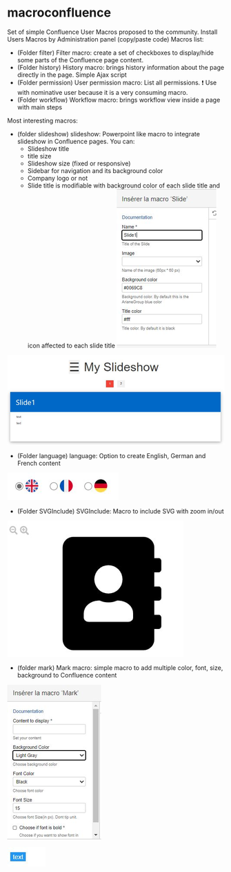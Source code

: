 # macroconfluence
Set of simple Confluence User Macros proposed to the community.
Install Users Macros by Administration panel (copy/paste code)
Macros list:
- (Folder filter) Filter macro: create a set of checkboxes to display/hide some parts of the Confluence page content.
- (Folder history) History macro: brings history information about the page directly in the page. Simple Ajax script
- (Folder permission) User permission macro: List all permissions. :heavy_exclamation_mark: Use with nominative user because it is a very consuming macro.
- (Folder workflow) Workflow macro: brings workflow view inside a page with main steps


Most interesting macros:
- (folder slideshow) slideshow: Powerpoint like macro to integrate slideshow in Confluence pages. You can: 
  - Slideshow title
  - title size
  - Slideshow size (fixed or responsive)
  - Sidebar for navigation and its background color
  - Company logo or not
  - Slide title is modifiable with background color of each slide title and icon affected to each slide title
![Edit slide](https://github.com/charlesvissol/macroconfluence/blob/master/macroconfluence/slidesshow1.jpg)

![Slideshow look & feel example](https://github.com/charlesvissol/macroconfluence/blob/master/macroconfluence/slidesshow2.jpg)

- (Folder language) language: Option to create English, German and French content

![Mark Form](https://github.com/charlesvissol/macroconfluence/blob/master/macroconfluence/language.jpg)


- (Folder SVGInclude) SVGInclude: Macro to include SVG with zoom in/out

![Mark Form](https://github.com/charlesvissol/macroconfluence/blob/master/macroconfluence/svginclude.jpg)


- (folder mark) Mark macro: simple macro to add multiple color, font, size, background to Confluence content

![Mark Form](https://github.com/charlesvissol/macroconfluence/blob/master/macroconfluence/Mark1.jpg)

![Mark result example](https://github.com/charlesvissol/macroconfluence/blob/master/macroconfluence/Mark2.jpg)
